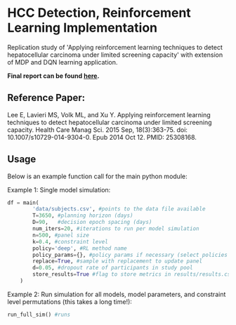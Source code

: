 # HCC Detection, Reinforcement Learning Implementation 
Replication study of 'Applying reinforcement learning techniques to detect hepatocellular carcinoma under limited screening capacity' with extension of MDP and DQN learning application. 

**Final report can be found [here](https://github.com/Patrickdg/HCC_detection_RL/blob/main/Final%20Report.pdf).**

## Reference Paper: 
Lee E, Lavieri MS, Volk ML, and Xu Y. Applying reinforcement learning techniques to detect 
hepatocellular carcinoma under limited screening capacity. Health Care Manag Sci. 2015 Sep,
18(3):363-75. doi: 10.1007/s10729-014-9304-0. Epub 2014 Oct 12. PMID: 25308168.

## Usage  
Below is an example function call for the main python module:

Example 1: Single model simulation: 
```python
df = main(
        'data/subjects.csv', #points to the data file available
        T=3650, #planning horizon (days)
        D=90,   #decision epoch spacing (days)
        num_iters=20, #iterations to run per model simulation
        n=500, #panel size
        k=0.4, #constraint level
        policy='deep', #RL method name
        policy_params={}, #policy params if necessary (select policies only)
        replace=True, #sample with replacement to update panel
        d=0.05, #dropout rate of participants in study pool
        store_results=True #flag to store metrics in results/results.csv log
    )
```
Example 2: Run simulation for all models, model parameters, and constraint level permutations (this takes a long time!): 
```python
run_full_sim() #runs 
```
